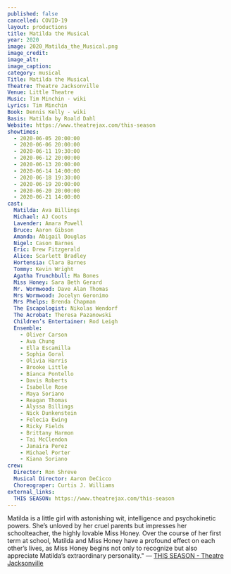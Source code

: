 ```yaml
---
published: false
cancelled: COVID-19
layout: productions
title: Matilda the Musical
year: 2020
image: 2020_Matilda_the_Musical.png
image_credit: 
image_alt:
image_caption:
category: musical
Title: Matilda the Musical
Theatre: Theatre Jacksonville
Venue: Little Theatre
Music: Tim Minchin - wiki
Lyrics: Tim Minchin
Book: Dennis Kelly - wiki
Basis: Matilda by Roald Dahl
Website: https://www.theatrejax.com/this-season
showtimes: 
  - 2020-06-05 20:00:00
  - 2020-06-06 20:00:00
  - 2020-06-11 19:30:00
  - 2020-06-12 20:00:00
  - 2020-06-13 20:00:00
  - 2020-06-14 14:00:00
  - 2020-06-18 19:30:00
  - 2020-06-19 20:00:00
  - 2020-06-20 20:00:00
  - 2020-06-21 14:00:00
cast:
  Matilda: Ava Billings
  Michael: AJ Coots
  Lavender: Amara Powell
  Bruce: Aaron Gibson
  Amanda: Abigail Douglas
  Nigel: Cason Barnes
  Eric: Drew Fitzgerald
  Alice: Scarlett Bradley
  Hortensia: Clara Barnes
  Tommy: Kevin Wright
  Agatha Trunchbull: Ma Bones
  Miss Honey: Sara Beth Gerard
  Mr. Wormwood: Dave Alan Thomas
  Mrs Wormwood: Jocelyn Geronimo
  Mrs Phelps: Brenda Chapman
  The Escapologist: Nikolas Wendorf
  The Acrobat: Theresa Pazanowski
  Children’s Entertainer: Rod Leigh
  Ensemble: 
    - Oliver Carson
    - Ava Chung
    - Ella Escamilla
    - Sophia Goral
    - Olivia Harris
    - Brooke Little
    - Bianca Pontello
    - Davis Roberts
    - Isabelle Rose
    - Maya Soriano
    - Reagan Thomas
    - Alyssa Billings
    - Nick Dunkenstein
    - Felecia Ewing
    - Ricky Fields
    - Brittany Harmon
    - Tai McClendon
    - Janaira Perez
    - Michael Porter
    - Kiana Soriano
crew:
  Director: Ron Shreve
  Musical Director: Aaron DeCicco
  Choreograper: Curtis J. Williams
external_links:
  THIS SEASON: https://www.theatrejax.com/this-season
---
```

Matilda is a little girl with astonishing wit, intelligence and psychokinetic powers. She’s unloved by her cruel parents but impresses her schoolteacher, the highly lovable Miss Honey. Over the course of her first term at school, Matilda and Miss Honey have a profound effect on each other’s lives, as Miss Honey begins not only to recognize but also appreciate Matilda’s extraordinary personality." — [THIS SEASON - Theatre Jacksonville](https://www.theatrejax.com/this-season)
